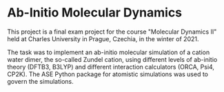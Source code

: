 # Ab-Initio Molecular Dynamics
This project is a final exam project for the course "Molecular Dynamics II" held at Charles University in Prague, Czechia, in the winter of 2021.

The task was to implement an ab-initio molecular simulation of a cation water dimer, the so-called Zundel cation, using different levels of ab-initio theory (DFTB3, B3LYP) and different interaction calculators (ORCA, Psi4, CP2K). The ASE Python package for atomistic simulations was used to govern the simulations.
